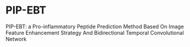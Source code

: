 # PIP-EBT
PIP-EBT: a Pro-inflammatory Peptide Prediction Method Based On Image Feature Enhancement Strategy And Bidirectional Temporal Convolutional Network
